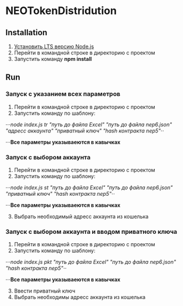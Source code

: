 # NEOTokenDistridution

## Installation
1. [Установить LTS версию Node.js](https://nodejs.org/en/)
2. Перейти в командной строке в директорию с проектом
3. Запустить команду **npm install**

## Run
### Запуск с указанием всех параметров
1. Перейти в командной строке в директорию с проектом
2. Запустить команду по шаблону:

⋅⋅⋅*node index.js tr "путь до файла Excel" "путь до файла nep6.json" "адресс аккаунта" "приватный ключ" "hash контракта nep5"*⋅⋅

⋅⋅⋅**Все параметры указываеются в кавычках**

### Запуск с выбором аккаунта
1. Перейти в командной строке в директорию с проектом
2. Запустить команду по шаблону:

⋅⋅⋅*node index.js st "путь до файла Excel" "путь до файла nep6.json" "приватный ключ" "hash контракта nep5"*⋅⋅

⋅⋅⋅**Все параметры указываеются в кавычках**

3. Выбрать необходимый адресс аккаунта из кошелька

### Запуск с выбором аккаунта и вводом приватного ключа
1. Перейти в командной строке в директорию с проектом
2. Запустить команду по шаблону:

⋅⋅⋅*node index.js pkt "путь до файла Excel" "путь до файла nep6.json" "hash контракта nep5"*⋅⋅

⋅⋅⋅**Все параметры указываеются в кавычках**

3. Ввести приватный ключ
4. Выбрать необходимы адресс аккаунта из кошелька